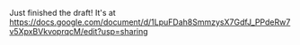 Just finished the draft! It's at https://docs.google.com/document/d/1LpuFDah8SmmzysX7GdfJ_PPdeRw7v5XpxBVkvoprqcM/edit?usp=sharing
